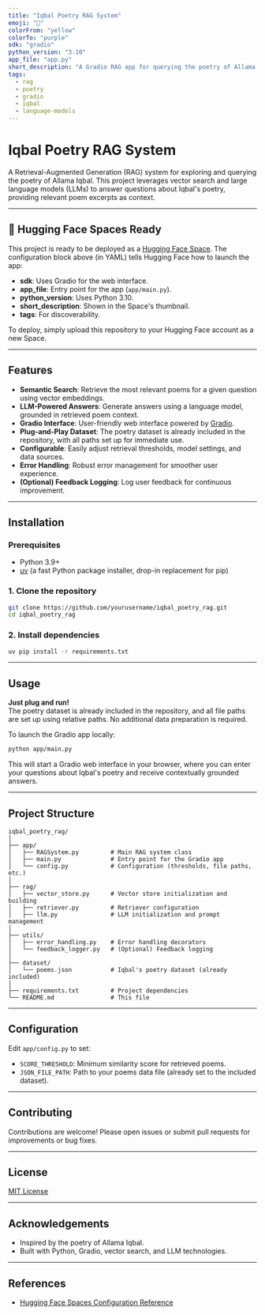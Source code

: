 ```yaml
---
title: "Iqbal Poetry RAG System"
emoji: "📜"
colorFrom: "yellow"
colorTo: "purple"
sdk: "gradio"
python_version: "3.10"
app_file: "app.py"
short_description: "A Gradio RAG app for querying the poetry of Allama Iqbal."
tags:
  - rag
  - poetry
  - gradio
  - iqbal
  - language-models
---
```


# Iqbal Poetry RAG System

A Retrieval-Augmented Generation (RAG) system for exploring and querying the poetry of Allama Iqbal. This project leverages vector search and large language models (LLMs) to answer questions about Iqbal's poetry, providing relevant poem excerpts as context.

---

## 🚀 Hugging Face Spaces Ready

This project is ready to be deployed as a [Hugging Face Space](https://huggingface.co/spaces). The configuration block above (in YAML) tells Hugging Face how to launch the app:
- **sdk**: Uses Gradio for the web interface.
- **app_file**: Entry point for the app (`app/main.py`).
- **python_version**: Uses Python 3.10.
- **short_description**: Shown in the Space's thumbnail.
- **tags**: For discoverability.

To deploy, simply upload this repository to your Hugging Face account as a new Space.

---

## Features

- **Semantic Search**: Retrieve the most relevant poems for a given question using vector embeddings.
- **LLM-Powered Answers**: Generate answers using a language model, grounded in retrieved poem context.
- **Gradio Interface**: User-friendly web interface powered by [Gradio](https://gradio.app/).
- **Plug-and-Play Dataset**: The poetry dataset is already included in the repository, with all paths set up for immediate use.
- **Configurable**: Easily adjust retrieval thresholds, model settings, and data sources.
- **Error Handling**: Robust error management for smoother user experience.
- **(Optional) Feedback Logging**: Log user feedback for continuous improvement.

---

## Installation

### Prerequisites

- Python 3.9+
- [uv](https://github.com/astral-sh/uv) (a fast Python package installer, drop-in replacement for pip)

### 1. Clone the repository

```bash
git clone https://github.com/yourusername/iqbal_poetry_rag.git
cd iqbal_poetry_rag
```

### 2. Install dependencies

```bash
uv pip install -r requirements.txt
```

---

## Usage

**Just plug and run!**  
The poetry dataset is already included in the repository, and all file paths are set up using relative paths. No additional data preparation is required.

To launch the Gradio app locally:

```bash
python app/main.py
```

This will start a Gradio web interface in your browser, where you can enter your questions about Iqbal's poetry and receive contextually grounded answers.

---

## Project Structure

```
iqbal_poetry_rag/
│
├── app/
│   ├── RAGSystem.py         # Main RAG system class
│   ├── main.py              # Entry point for the Gradio app
│   └── config.py            # Configuration (thresholds, file paths, etc.)
│
├── rag/
│   ├── vector_store.py      # Vector store initialization and building
│   ├── retriever.py         # Retriever configuration
│   ├── llm.py               # LLM initialization and prompt management
│
├── utils/
│   ├── error_handling.py    # Error handling decorators
│   └── feedback_logger.py   # (Optional) Feedback logging
│
├── dataset/
│   └── poems.json           # Iqbal's poetry dataset (already included)
│
├── requirements.txt         # Project dependencies
└── README.md                # This file
```

---

## Configuration

Edit `app/config.py` to set:

- `SCORE_THRESHOLD`: Minimum similarity score for retrieved poems.
- `JSON_FILE_PATH`: Path to your poems data file (already set to the included dataset).

---

## Contributing

Contributions are welcome! Please open issues or submit pull requests for improvements or bug fixes.

---

## License

[MIT License](LICENSE)

---

## Acknowledgements

- Inspired by the poetry of Allama Iqbal.
- Built with Python, Gradio, vector search, and LLM technologies.

---

## References

- [Hugging Face Spaces Configuration Reference](https://huggingface.co/docs/hub/spaces-config-reference)
